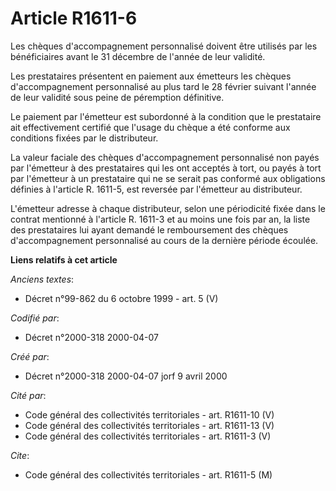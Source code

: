 # Article R1611-6

Les chèques d'accompagnement personnalisé doivent être utilisés par les bénéficiaires avant le 31 décembre de l'année de leur
validité.

Les prestataires présentent en paiement aux émetteurs les chèques d'accompagnement personnalisé au plus tard le 28 février
suivant l'année de leur validité sous peine de péremption définitive.

Le paiement par l'émetteur est subordonné à la condition que le prestataire ait effectivement certifié que l'usage du chèque
a été conforme aux conditions fixées par le distributeur.

La valeur faciale des chèques d'accompagnement personnalisé non payés par l'émetteur à des prestataires qui les ont acceptés
à tort, ou payés à tort par l'émetteur à un prestataire qui ne se serait pas conformé aux obligations définies à l'article R.
1611-5, est reversée par l'émetteur au distributeur.

L'émetteur adresse à chaque distributeur, selon une périodicité fixée dans le contrat mentionné à l'article R. 1611-3 et au
moins une fois par an, la liste des prestataires lui ayant demandé le remboursement des chèques d'accompagnement personnalisé
au cours de la dernière période écoulée.

**Liens relatifs à cet article**

_Anciens textes_:

  - Décret n°99-862 du 6 octobre 1999 - art. 5 (V)

_Codifié par_:

  - Décret n°2000-318 2000-04-07

_Créé par_:

  - Décret n°2000-318 2000-04-07 jorf 9 avril 2000

_Cité par_:

  - Code général des collectivités territoriales - art. R1611-10 (V)
  - Code général des collectivités territoriales - art. R1611-13 (V)
  - Code général des collectivités territoriales - art. R1611-3 (V)

_Cite_:

  - Code général des collectivités territoriales - art. R1611-5 (M)
